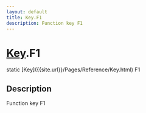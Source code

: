 ```yaml
---
layout: default
title: Key.F1
description: Function key F1
---
```

# [Key]({{site.url}}/Pages/Reference/Key.html).F1

<div class='signature' markdown='1'>
static [Key]({{site.url}}/Pages/Reference/Key.html) F1
</div>

## Description
Function key F1

